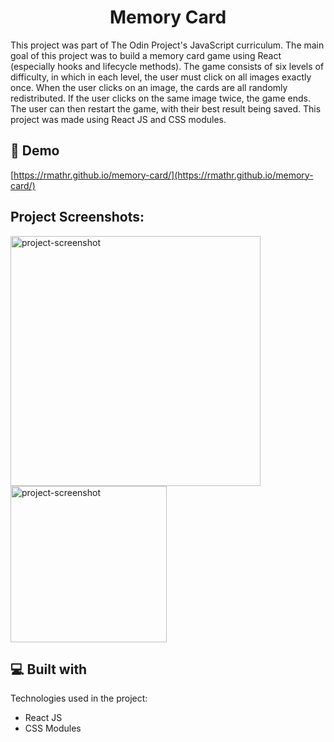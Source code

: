 <h1 align="center" id="title">Memory Card</h1>

<p id="description">This project was part of The Odin Project's JavaScript curriculum. The main goal of this project was to build a memory card game using React (especially hooks and lifecycle methods). The game consists of six levels of difficulty, in which in each level, the user must click on all images exactly once. When the user clicks on an image, the cards are all randomly redistributed. If the user clicks on the same image twice, the game ends. The user can then restart the game, with their best result being saved. This project was made using React JS and CSS modules. </p>

<h2>🚀 Demo</h2>

[https://rmathr.github.io/memory-card/](https://rmathr.github.io/memory-card/)

<h2>Project Screenshots:</h2>

<div>
<img src="https://firebasestorage.googleapis.com/v0/b/image-hosting-ce42a.appspot.com/o/memory%20card%2Fhome.PNG?alt=media&amp;token=db4eb4ba-32eb-4394-9d36-d844a4bb9b76" alt="project-screenshot" width="400" height="auto">

<img src="https://firebasestorage.googleapis.com/v0/b/image-hosting-ce42a.appspot.com/o/memory%20card%2Fgame%20over.PNG?alt=media&amp;token=0a1c9d9b-8a90-4341-9c9b-f58fcd1e0069" alt="project-screenshot" width="250" height="auto">
</div>
  
  
<h2>💻 Built with</h2>

Technologies used in the project:

*   React JS
*   CSS Modules
